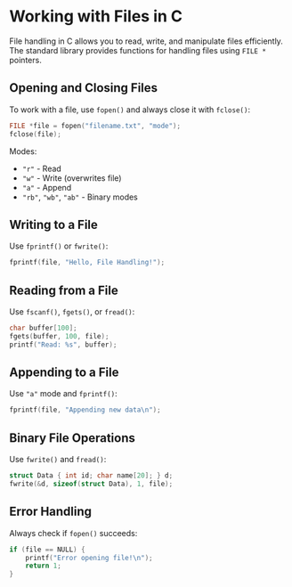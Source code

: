 # Working with Files in C

File handling in C allows you to read, write, and manipulate files efficiently. The standard library provides functions for handling files using `FILE *` pointers.

## Opening and Closing Files
To work with a file, use `fopen()` and always close it with `fclose()`:
```c
FILE *file = fopen("filename.txt", "mode");
fclose(file);
```
Modes:
- `"r"` - Read
- `"w"` - Write (overwrites file)
- `"a"` - Append
- `"rb"`, `"wb"`, `"ab"` - Binary modes

## Writing to a File
Use `fprintf()` or `fwrite()`:
```c
fprintf(file, "Hello, File Handling!");
```

## Reading from a File
Use `fscanf()`, `fgets()`, or `fread()`:
```c
char buffer[100];
fgets(buffer, 100, file);
printf("Read: %s", buffer);
```

## Appending to a File
Use `"a"` mode and `fprintf()`:
```c
fprintf(file, "Appending new data\n");
```

## Binary File Operations
Use `fwrite()` and `fread()`:
```c
struct Data { int id; char name[20]; } d;
fwrite(&d, sizeof(struct Data), 1, file);
```

## Error Handling
Always check if `fopen()` succeeds:
```c
if (file == NULL) {
    printf("Error opening file!\n");
    return 1;
}
```


